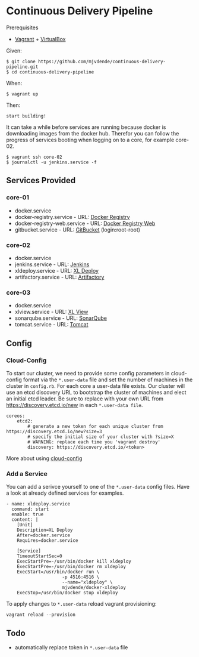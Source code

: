 # Continuous Delivery Pipeline 

Prerequisites

- [Vagrant](https://www.vagrantup.com/) + [VirtualBox](https://www.virtualbox.org/)

Given:

    $ git clone https://github.com/mjvdende/continuous-delivery-pipeline.git 
    $ cd continuous-delivery-pipeline

When:

    $ vagrant up

Then:

    start building!

It can take a while before services are running because docker is downloading images from the docker hub.
Therefor you can follow the progress of services booting when logging on to a core, for example core-02.

    $ vagrant ssh core-02
    $ journalctl -u jenkins.service -f

## Services Provided

### core-01

- docker.service
- docker-registry.service - URL: [Docker Registry](http://172.17.8.101:5000)
- docker-registry-web.service - URL: [Docker Registry Web](http://172.17.8.101:8181)
- gitbucket.service - URL: [GitBucket](http://172.17.8.101:8282) (login:root-root)

### core-02

- docker.service
- jenkins.service - URL: [Jenkins](http://172.17.8.102:8888)
- xldeploy.service - URL: [XL Deploy](http://172.17.8.102:4516)
- artifactory.service - URL: [Artifactory](http://172.17.8.102:8081)

### core-03
- docker.service
- xlview.service - URL: [XL View](http://172.17.8.103:6516)
- sonarqube.service - URL: [SonarQube](http://172.17.8.103:9000)
- tomcat.service - URL: [Tomcat](http://172.17.8.103:8180)

## Config 

### Cloud-Config

To start our cluster, we need to provide some config parameters in cloud-config format via the ```*.user-data``` file and set the number of machines in the cluster in ```config.rb```.
For each core a user-data file exists. Our cluster will use an etcd discovery URL to bootstrap the cluster of machines and elect an initial etcd leader. 
Be sure to replace <token> with your own URL from https://discovery.etcd.io/new in each ```*.user-data file```.

    coreos:
        etcd2:
            # generate a new token for each unique cluster from https://discovery.etcd.io/new?size=3
            # specify the initial size of your cluster with ?size=X
            # WARNING: replace each time you 'vagrant destroy'
            discovery: https://discovery.etcd.io/<token>

More about using [cloud-config](https://coreos.com/os/docs/latest/cloud-config.html)

### Add a Service

You can add a serivce yourself to one of the ```*.user-data``` config files. 
Have a look at already defined services for examples. 

    - name: xldeploy.service
      command: start
      enable: true
      content: |
        [Unit]
        Description=XL Deploy
        After=docker.service
        Requires=docker.service

        [Service]
        TimeoutStartSec=0
        ExecStartPre=-/usr/bin/docker kill xldeploy
        ExecStartPre=-/usr/bin/docker rm xldeploy
        ExecStart=/usr/bin/docker run \
                         -p 4516:4516 \
                         --name="xldeploy" \
                         mjvdende/docker-xldeploy
        ExecStop=/usr/bin/docker stop xldeploy

To apply changes to ```*.user-data``` reload vagrant provisioning: 

    vagrant reload --provision

## Todo

- automatically replace token in ```*.user-data``` file
